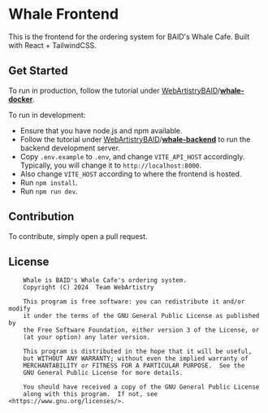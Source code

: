 # Whale Frontend

This is the frontend for the ordering system for BAID's Whale Cafe. Built with React + TailwindCSS.

## Get Started

To run in production, follow the tutorial under
[WebArtistryBAID](https://github.com/WebArtistryBAID)/[**whale-docker**](https://github.com/WebArtistryBAID/whale-docker).

To run in development:

* Ensure that you have node.js and npm available.
* Follow the tutorial under
  [WebArtistryBAID](https://github.com/WebArtistryBAID)/[**whale-backend**](https://github.com/WebArtistryBAID/whale-backend) to run
  the backend development server.
* Copy `.env.example` to `.env`, and change `VITE_API_HOST` accordingly. Typically, you will change it
  to `http://localhost:8000`.
* Also change `VITE_HOST` according to where the frontend is hosted.
* Run `npm install`.
* Run `npm run dev`.

## Contribution

To contribute, simply open a pull request.

## License

```
    Whale is BAID's Whale Cafe's ordering system.
    Copyright (C) 2024  Team WebArtistry

    This program is free software: you can redistribute it and/or modify
    it under the terms of the GNU General Public License as published by
    the Free Software Foundation, either version 3 of the License, or
    (at your option) any later version.

    This program is distributed in the hope that it will be useful,
    but WITHOUT ANY WARRANTY; without even the implied warranty of
    MERCHANTABILITY or FITNESS FOR A PARTICULAR PURPOSE.  See the
    GNU General Public License for more details.

    You should have received a copy of the GNU General Public License
    along with this program.  If not, see <https://www.gnu.org/licenses/>.
```
